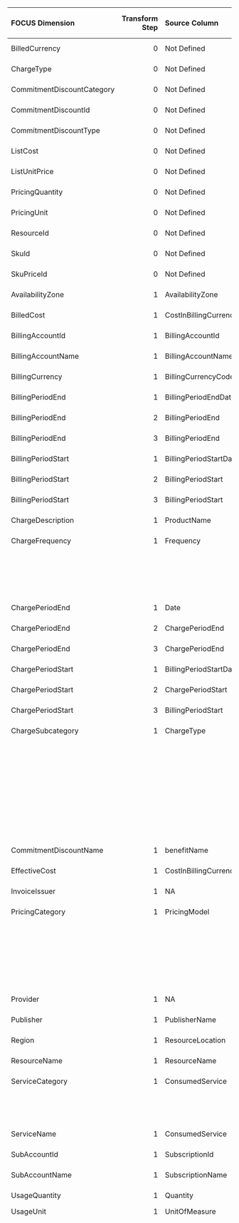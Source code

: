 | FOCUS Dimension            |   Transform Step | Source Column          | Source Column Type   | Transform Type      | Filters/Process/Etc.                                                                         |
|:---------------------------|-----------------:|:-----------------------|:---------------------|:--------------------|:---------------------------------------------------------------------------------------------|
| BilledCurrency             |                0 | Not Defined            | Not Defined          | Not Defined         | Not Defined                                                                                  |
| ChargeType                 |                0 | Not Defined            | Not Defined          | Not Defined         | Not Defined                                                                                  |
| CommitmentDiscountCategory |                0 | Not Defined            | Not Defined          | Not Defined         | Not Defined                                                                                  |
| CommitmentDiscountId       |                0 | Not Defined            | Not Defined          | Not Defined         | Not Defined                                                                                  |
| CommitmentDiscountType     |                0 | Not Defined            | Not Defined          | Not Defined         | Not Defined                                                                                  |
| ListCost                   |                0 | Not Defined            | Not Defined          | Not Defined         | Not Defined                                                                                  |
| ListUnitPrice              |                0 | Not Defined            | Not Defined          | Not Defined         | Not Defined                                                                                  |
| PricingQuantity            |                0 | Not Defined            | Not Defined          | Not Defined         | Not Defined                                                                                  |
| PricingUnit                |                0 | Not Defined            | Not Defined          | Not Defined         | Not Defined                                                                                  |
| ResourceId                 |                0 | Not Defined            | Not Defined          | Not Defined         | Not Defined                                                                                  |
| SkuId                      |                0 | Not Defined            | Not Defined          | Not Defined         | Not Defined                                                                                  |
| SkuPriceId                 |                0 | Not Defined            | Not Defined          | Not Defined         | Not Defined                                                                                  |
| AvailabilityZone           |                1 | AvailabilityZone       | Not Defined          | RENAME_COLUMN       |                                                                                              |
| BilledCost                 |                1 | CostInBillingCurrency  | Not Defined          | RENAME_COLUMN       |                                                                                              |
| BillingAccountId           |                1 | BillingAccountId       | Not Defined          | RENAME_COLUMN       |                                                                                              |
| BillingAccountName         |                1 | BillingAccountName     | Not Defined          | RENAME_COLUMN       |                                                                                              |
| BillingCurrency            |                1 | BillingCurrencyCode    | Not Defined          | RENAME_COLUMN       |                                                                                              |
| BillingPeriodEnd           |                1 | BillingPeriodEndDate   | Not Defined          | PARSE_DATETIME      | %m/%d/%Y                                                                                     |
| BillingPeriodEnd           |                2 | BillingPeriodEnd       | Not Defined          | ASSIGN_UTC_TIMEZONE |                                                                                              |
| BillingPeriodEnd           |                3 | BillingPeriodEnd       | Not Defined          | RENAME_COLUMN       |                                                                                              |
| BillingPeriodStart         |                1 | BillingPeriodStartDate | Not Defined          | PARSE_DATETIME      | %m/%d/%Y                                                                                     |
| BillingPeriodStart         |                2 | BillingPeriodStart     | Not Defined          | ASSIGN_UTC_TIMEZONE |                                                                                              |
| BillingPeriodStart         |                3 | BillingPeriodStart     | Not Defined          | RENAME_COLUMN       |                                                                                              |
| ChargeDescription          |                1 | ProductName            | Not Defined          | RENAME_COLUMN       |                                                                                              |
| ChargeFrequency            |                1 | Frequency              | Not Defined          | SQL_CONDITION       | conditions:                                                                                  |
|                            |                  |                        |                      |                     | - WHEN Frequency = 'OneTime' THEN 'One-Time'                                                 |
|                            |                  |                        |                      |                     | - WHEN Frequency = 'Recurring' THEN 'Recurring'                                              |
|                            |                  |                        |                      |                     | - WHEN Frequency = 'UsageBased' THEN 'Usage-Based'                                           |
|                            |                  |                        |                      |                     | default_value: '''Other'''                                                                   |
| ChargePeriodEnd            |                1 | Date                   | Not Defined          | PARSE_DATETIME      | %m/%d/%Y                                                                                     |
| ChargePeriodEnd            |                2 | ChargePeriodEnd        | Not Defined          | ASSIGN_UTC_TIMEZONE |                                                                                              |
| ChargePeriodEnd            |                3 | ChargePeriodEnd        | Not Defined          | RENAME_COLUMN       |                                                                                              |
| ChargePeriodStart          |                1 | BillingPeriodStartDate | Not Defined          | PARSE_DATETIME      | %m/%d/%Y                                                                                     |
| ChargePeriodStart          |                2 | ChargePeriodStart      | Not Defined          | ASSIGN_UTC_TIMEZONE |                                                                                              |
| ChargePeriodStart          |                3 | BillingPeriodStart     | Not Defined          | RENAME_COLUMN       |                                                                                              |
| ChargeSubcategory          |                1 | ChargeType             | Not Defined          | SQL_CONDITION       | conditions:                                                                                  |
|                            |                  |                        |                      |                     | - WHEN ChargeType = 'Usage' AND PricingModel = 'Reservation' OR PricingModel = 'SavingsPlan' |
|                            |                  |                        |                      |                     |   THEN 'Used Commitment'                                                                     |
|                            |                  |                        |                      |                     | - WHEN PricingModel = 'UnusedReservation' OR PricingModel = 'UnusedSavingsPlan' THEN         |
|                            |                  |                        |                      |                     |   'Unused Commitment'                                                                        |
|                            |                  |                        |                      |                     | - WHEN ChargeType = 'Refund' THEN 'Refund'                                                   |
|                            |                  |                        |                      |                     | - WHEN ChargeType = 'RoundingAdjustment' THEN 'Rounding Error'                               |
|                            |                  |                        |                      |                     | default_value: '''Other'''                                                                   |
| CommitmentDiscountName     |                1 | benefitName            | Not Defined          | RENAME_COLUMN       |                                                                                              |
| EffectiveCost              |                1 | CostInBillingCurrency  | Not Defined          | RENAME_COLUMN       |                                                                                              |
| InvoiceIssuer              |                1 | NA                     | Not Defined          | ASSIGN_STATIC_VALUE | static_value: Microsoft                                                                      |
| PricingCategory            |                1 | PricingModel           | Not Defined          | SQL_CONDITION       | conditions:                                                                                  |
|                            |                  |                        |                      |                     | - WHEN PricingModel = 'OnDemand' THEN 'On-Demand'                                            |
|                            |                  |                        |                      |                     | - WHEN PricingModel = 'Spot' THEN 'Dynamic'                                                  |
|                            |                  |                        |                      |                     | - WHEN PricingModel = 'Reservation' OR PricingModel = 'Savings Plans' THEN 'Commitment       |
|                            |                  |                        |                      |                     |   Discount'                                                                                  |
|                            |                  |                        |                      |                     | default_value: '''Other'''                                                                   |
| Provider                   |                1 | NA                     | Not Defined          | ASSIGN_STATIC_VALUE | static_value: Azure                                                                          |
| Publisher                  |                1 | PublisherName          | Not Defined          | RENAME_COLUMN       |                                                                                              |
| Region                     |                1 | ResourceLocation       | Not Defined          | RENAME_COLUMN       |                                                                                              |
| ResourceName               |                1 | ResourceName           | Not Defined          | RENAME_COLUMN       |                                                                                              |
| ServiceCategory            |                1 | ConsumedService        | Not Defined          | LOOKUP              | destination_value: ServiceCategory                                                           |
|                            |                  |                        |                      |                     | reference_dataset_path: conversion_configs/azure/mapping_files/azure_category_mapping.csv    |
|                            |                  |                        |                      |                     | source_value: ConsumedService                                                                |
| ServiceName                |                1 | ConsumedService        | Not Defined          | RENAME_COLUMN       |                                                                                              |
| SubAccountId               |                1 | SubscriptionId         | Not Defined          | RENAME_COLUMN       |                                                                                              |
| SubAccountName             |                1 | SubscriptionName       | Not Defined          | RENAME_COLUMN       |                                                                                              |
| UsageQuantity              |                1 | Quantity               | Not Defined          | RENAME_COLUMN       |                                                                                              |
| UsageUnit                  |                1 | UnitOfMeasure          | string               | MAP_VALUES          | default_value: Units                                                                         |
|                            |                  |                        |                      |                     | value_list:                                                                                  |
|                            |                  |                        |                      |                     | - key: 1                                                                                     |
|                            |                  |                        |                      |                     |   value: Units                                                                               |
|                            |                  |                        |                      |                     | - key: 1 /Day                                                                                |
|                            |                  |                        |                      |                     |   value: Units/Day                                                                           |
|                            |                  |                        |                      |                     | - key: 1 /Hour                                                                               |
|                            |                  |                        |                      |                     |   value: Units/Hour                                                                          |
|                            |                  |                        |                      |                     | - key: 1 /Month                                                                              |
|                            |                  |                        |                      |                     |   value: Units/Month                                                                         |
|                            |                  |                        |                      |                     | - key: 1 /Year                                                                               |
|                            |                  |                        |                      |                     |   value: Units/Year                                                                          |
|                            |                  |                        |                      |                     | - key: 1 1 Hour                                                                              |
|                            |                  |                        |                      |                     |   value: Hours                                                                               |
|                            |                  |                        |                      |                     | - key: 1 Agents                                                                              |
|                            |                  |                        |                      |                     |   value: Agents                                                                              |
|                            |                  |                        |                      |                     | - key: 1 Annual Domain                                                                       |
|                            |                  |                        |                      |                     |   value: Domains/Year                                                                        |
|                            |                  |                        |                      |                     | - key: 1 Annual Domains                                                                      |
|                            |                  |                        |                      |                     |   value: Domains/Year                                                                        |
|                            |                  |                        |                      |                     | - key: 1 Annual Subscriptions                                                                |
|                            |                  |                        |                      |                     |   value: Subscriptions/Year                                                                  |
|                            |                  |                        |                      |                     | - key: 1 Border Routers                                                                      |
|                            |                  |                        |                      |                     |   value: Routers                                                                             |
|                            |                  |                        |                      |                     | - key: 1 Certificate                                                                         |
|                            |                  |                        |                      |                     |   value: Certificates                                                                        |
|                            |                  |                        |                      |                     | - key: 1 Concurrent DVC                                                                      |
|                            |                  |                        |                      |                     |   value: Configurations                                                                      |
|                            |                  |                        |                      |                     | - key: 1 Connection                                                                          |
|                            |                  |                        |                      |                     |   value: Connections                                                                         |
|                            |                  |                        |                      |                     | - key: 1 Connections                                                                         |
|                            |                  |                        |                      |                     |   value: Connections                                                                         |
|                            |                  |                        |                      |                     | - key: 1 Content Hours                                                                       |
|                            |                  |                        |                      |                     |   value: Hours                                                                               |
|                            |                  |                        |                      |                     | - key: 1 Cubic Meter/Month                                                                   |
|                            |                  |                        |                      |                     |   value: Cubic Meters/Month                                                                  |
|                            |                  |                        |                      |                     | - key: 1 Daily App                                                                           |
|                            |                  |                        |                      |                     |   value: Apps/Day                                                                            |
|                            |                  |                        |                      |                     | - key: 1 Daily Connection                                                                    |
|                            |                  |                        |                      |                     |   value: Connections/Day                                                                     |
|                            |                  |                        |                      |                     | - key: 1 Daily Connections                                                                   |
|                            |                  |                        |                      |                     |   value: Connections/Day                                                                     |
|                            |                  |                        |                      |                     | - key: 1 Daily Pack                                                                          |
|                            |                  |                        |                      |                     |   value: Packs/Day                                                                           |
|                            |                  |                        |                      |                     | - key: 1 Daily Reserved Unit                                                                 |
|                            |                  |                        |                      |                     |   value: Units/Day                                                                           |
|                            |                  |                        |                      |                     | - key: 1 Daily Reserved Units                                                                |
|                            |                  |                        |                      |                     |   value: Units/Day                                                                           |
|                            |                  |                        |                      |                     | - key: 1 Daily Unit                                                                          |
|                            |                  |                        |                      |                     |   value: Units/Day                                                                           |
|                            |                  |                        |                      |                     | - key: 1 Daily Units                                                                         |
|                            |                  |                        |                      |                     |   value: Units/Day                                                                           |
|                            |                  |                        |                      |                     | - key: 1 Daily User                                                                          |
|                            |                  |                        |                      |                     |   value: Users/Day                                                                           |
|                            |                  |                        |                      |                     | - key: 1 Database Unit                                                                       |
|                            |                  |                        |                      |                     |   value: Units                                                                               |
|                            |                  |                        |                      |                     | - key: 1 Database Units (DU)                                                                 |
|                            |                  |                        |                      |                     |   value: Units                                                                               |
|                            |                  |                        |                      |                     | - key: 1 Day                                                                                 |
|                            |                  |                        |                      |                     |   value: Days                                                                                |
|                            |                  |                        |                      |                     | - key: 1 Days                                                                                |
|                            |                  |                        |                      |                     |   value: Days                                                                                |
|                            |                  |                        |                      |                     | - key: 1 Device                                                                              |
|                            |                  |                        |                      |                     |   value: Devices                                                                             |
|                            |                  |                        |                      |                     | - key: 1 Devices                                                                             |
|                            |                  |                        |                      |                     |   value: Devices                                                                             |
|                            |                  |                        |                      |                     | - key: 1 Executions                                                                          |
|                            |                  |                        |                      |                     |   value: Executions                                                                          |
|                            |                  |                        |                      |                     | - key: 1 GB                                                                                  |
|                            |                  |                        |                      |                     |   value: GB                                                                                  |
|                            |                  |                        |                      |                     | - key: 1 GB Hour                                                                             |
|                            |                  |                        |                      |                     |   value: GB Hours                                                                            |
|                            |                  |                        |                      |                     | - key: 1 GB Second                                                                           |
|                            |                  |                        |                      |                     |   value: GB Seconds                                                                          |
|                            |                  |                        |                      |                     | - key: 1 GB/Hour                                                                             |
|                            |                  |                        |                      |                     |   value: GB/Hour                                                                             |
|                            |                  |                        |                      |                     | - key: 1 GB/Month                                                                            |
|                            |                  |                        |                      |                     |   value: GB/Month                                                                            |
|                            |                  |                        |                      |                     | - key: 1 GiB Hour                                                                            |
|                            |                  |                        |                      |                     |   value: GiB Hours                                                                           |
|                            |                  |                        |                      |                     | - key: 1 GiB/Day                                                                             |
|                            |                  |                        |                      |                     |   value: GiB/Day                                                                             |
|                            |                  |                        |                      |                     | - key: 1 GiB/Hour                                                                            |
|                            |                  |                        |                      |                     |   value: GiB/Hour                                                                            |
|                            |                  |                        |                      |                     | - key: 1 GiB/Month                                                                           |
|                            |                  |                        |                      |                     |   value: GiB/Month                                                                           |
|                            |                  |                        |                      |                     | - key: 1 Hour                                                                                |
|                            |                  |                        |                      |                     |   value: Hours                                                                               |
|                            |                  |                        |                      |                     | - key: 1 Hourly Connection                                                                   |
|                            |                  |                        |                      |                     |   value: Connections/Hour                                                                    |
|                            |                  |                        |                      |                     | - key: 1 Hourly Unit                                                                         |
|                            |                  |                        |                      |                     |   value: Units/Hour                                                                          |
|                            |                  |                        |                      |                     | - key: 1 Hourly Units                                                                        |
|                            |                  |                        |                      |                     |   value: Units/Hour                                                                          |
|                            |                  |                        |                      |                     | - key: 1 Hours                                                                               |
|                            |                  |                        |                      |                     |   value: Hours                                                                               |
|                            |                  |                        |                      |                     | - key: 1 Key                                                                                 |
|                            |                  |                        |                      |                     |   value: Keys                                                                                |
|                            |                  |                        |                      |                     | - key: 1 Key Use                                                                             |
|                            |                  |                        |                      |                     |   value: Keys                                                                                |
|                            |                  |                        |                      |                     | - key: 1 MB                                                                                  |
|                            |                  |                        |                      |                     |   value: MB                                                                                  |
|                            |                  |                        |                      |                     | - key: 1 Maps                                                                                |
|                            |                  |                        |                      |                     |   value: Maps                                                                                |
|                            |                  |                        |                      |                     | - key: 1 Messaging Unit                                                                      |
|                            |                  |                        |                      |                     |   value: Units                                                                               |
|                            |                  |                        |                      |                     | - key: 1 Minute                                                                              |
|                            |                  |                        |                      |                     |   value: Minutes                                                                             |
|                            |                  |                        |                      |                     | - key: 1 Month                                                                               |
|                            |                  |                        |                      |                     |   value: Months                                                                              |
|                            |                  |                        |                      |                     | - key: 1 Named Users                                                                         |
|                            |                  |                        |                      |                     |   value: Users                                                                               |
|                            |                  |                        |                      |                     | - key: 1 Node                                                                                |
|                            |                  |                        |                      |                     |   value: Nodes                                                                               |
|                            |                  |                        |                      |                     | - key: 1 Nodes                                                                               |
|                            |                  |                        |                      |                     |   value: Nodes                                                                               |
|                            |                  |                        |                      |                     | - key: 1 PB/Hour                                                                             |
|                            |                  |                        |                      |                     |   value: PB/Hour                                                                             |
|                            |                  |                        |                      |                     | - key: 1 PiB/Hour                                                                            |
|                            |                  |                        |                      |                     |   value: PiB/Hour                                                                            |
|                            |                  |                        |                      |                     | - key: 1 Pipeline                                                                            |
|                            |                  |                        |                      |                     |   value: Pipelines                                                                           |
|                            |                  |                        |                      |                     | - key: 1 Plan                                                                                |
|                            |                  |                        |                      |                     |   value: Plans                                                                               |
|                            |                  |                        |                      |                     | - key: 1 Plans                                                                               |
|                            |                  |                        |                      |                     |   value: Plans                                                                               |
|                            |                  |                        |                      |                     | - key: 1 Policies                                                                            |
|                            |                  |                        |                      |                     |   value: Policies                                                                            |
|                            |                  |                        |                      |                     | - key: 1 Resource                                                                            |
|                            |                  |                        |                      |                     |   value: Resources                                                                           |
|                            |                  |                        |                      |                     | - key: 1 Sites                                                                               |
|                            |                  |                        |                      |                     |   value: Sites                                                                               |
|                            |                  |                        |                      |                     | - key: 1 Subscription                                                                        |
|                            |                  |                        |                      |                     |   value: Subscriptions                                                                       |
|                            |                  |                        |                      |                     | - key: 1 Subscriptions                                                                       |
|                            |                  |                        |                      |                     |   value: Subscriptions                                                                       |
|                            |                  |                        |                      |                     | - key: 1 TB                                                                                  |
|                            |                  |                        |                      |                     |   value: TB                                                                                  |
|                            |                  |                        |                      |                     | - key: 1 TB Hour                                                                             |
|                            |                  |                        |                      |                     |   value: TB Hours                                                                            |
|                            |                  |                        |                      |                     | - key: 1 TB Second                                                                           |
|                            |                  |                        |                      |                     |   value: TB Seconds                                                                          |
|                            |                  |                        |                      |                     | - key: 1 TB/Hour                                                                             |
|                            |                  |                        |                      |                     |   value: TB/Hour                                                                             |
|                            |                  |                        |                      |                     | - key: 1 TB/Month                                                                            |
|                            |                  |                        |                      |                     |   value: TB/Month                                                                            |
|                            |                  |                        |                      |                     | - key: 1 TiB                                                                                 |
|                            |                  |                        |                      |                     |   value: TiB                                                                                 |
|                            |                  |                        |                      |                     | - key: 1 TiB Hour                                                                            |
|                            |                  |                        |                      |                     |   value: TiB Hours                                                                           |
|                            |                  |                        |                      |                     | - key: 1 TiB/Hour                                                                            |
|                            |                  |                        |                      |                     |   value: TiB/Hour                                                                            |
|                            |                  |                        |                      |                     | - key: 1 TiB/Month                                                                           |
|                            |                  |                        |                      |                     |   value: TiB/Month                                                                           |
|                            |                  |                        |                      |                     | - key: 1 Unit                                                                                |
|                            |                  |                        |                      |                     |   value: Units                                                                               |
|                            |                  |                        |                      |                     | - key: 1 Units                                                                               |
|                            |                  |                        |                      |                     |   value: Units                                                                               |
|                            |                  |                        |                      |                     | - key: 1 User                                                                                |
|                            |                  |                        |                      |                     |   value: Users                                                                               |
|                            |                  |                        |                      |                     | - key: 1 Users                                                                               |
|                            |                  |                        |                      |                     |   value: Users                                                                               |
|                            |                  |                        |                      |                     | - key: 1 VM                                                                                  |
|                            |                  |                        |                      |                     |   value: Virtual Machines                                                                    |
|                            |                  |                        |                      |                     | - key: 1 Virtual Machine                                                                     |
|                            |                  |                        |                      |                     |   value: Virtual Machines                                                                    |
|                            |                  |                        |                      |                     | - key: 1 Website                                                                             |
|                            |                  |                        |                      |                     |   value: Websites                                                                            |
|                            |                  |                        |                      |                     | - key: 1 Zones                                                                               |
|                            |                  |                        |                      |                     |   value: Zones                                                                               |
|                            |                  |                        |                      |                     | - key: 1 day                                                                                 |
|                            |                  |                        |                      |                     |   value: Day                                                                                 |
|                            |                  |                        |                      |                     | - key: 1 hour                                                                                |
|                            |                  |                        |                      |                     |   value: Hour                                                                                |
|                            |                  |                        |                      |                     | - key: 1 user                                                                                |
|                            |                  |                        |                      |                     |   value: User                                                                                |
|                            |                  |                        |                      |                     | - key: 1/Day                                                                                 |
|                            |                  |                        |                      |                     |   value: Units/Day                                                                           |
|                            |                  |                        |                      |                     | - key: 1/Hour                                                                                |
|                            |                  |                        |                      |                     |   value: Units/Hour                                                                          |
|                            |                  |                        |                      |                     | - key: 1/Month                                                                               |
|                            |                  |                        |                      |                     |   value: Units/Month                                                                         |
|                            |                  |                        |                      |                     | - key: 10                                                                                    |
|                            |                  |                        |                      |                     |   value: Units                                                                               |
|                            |                  |                        |                      |                     | - key: 10                                                                                    |
|                            |                  |                        |                      |                     |   value: Units                                                                               |
|                            |                  |                        |                      |                     | - key: 10 /Day                                                                               |
|                            |                  |                        |                      |                     |   value: Units/Day                                                                           |
|                            |                  |                        |                      |                     | - key: 10 /Hour                                                                              |
|                            |                  |                        |                      |                     |   value: Units/Hour                                                                          |
|                            |                  |                        |                      |                     | - key: 10 /Month                                                                             |
|                            |                  |                        |                      |                     |   value: Units/Month                                                                         |
|                            |                  |                        |                      |                     | - key: 10 Activities                                                                         |
|                            |                  |                        |                      |                     |   value: Activities                                                                          |
|                            |                  |                        |                      |                     | - key: 10 DB Hours                                                                           |
|                            |                  |                        |                      |                     |   value: DB Hours                                                                            |
|                            |                  |                        |                      |                     | - key: 10 DBU Hours                                                                          |
|                            |                  |                        |                      |                     |   value: DBU Hours                                                                           |
|                            |                  |                        |                      |                     | - key: 10 Database Unit                                                                      |
|                            |                  |                        |                      |                     |   value: Units                                                                               |
|                            |                  |                        |                      |                     | - key: 10 Database Units (DU)                                                                |
|                            |                  |                        |                      |                     |   value: Units                                                                               |
|                            |                  |                        |                      |                     | - key: 10 Days                                                                               |
|                            |                  |                        |                      |                     |   value: Days                                                                                |
|                            |                  |                        |                      |                     | - key: 10 Devices                                                                            |
|                            |                  |                        |                      |                     |   value: Devices                                                                             |
|                            |                  |                        |                      |                     | - key: 10 GB                                                                                 |
|                            |                  |                        |                      |                     |   value: GB                                                                                  |
|                            |                  |                        |                      |                     | - key: 10 GB/Day                                                                             |
|                            |                  |                        |                      |                     |   value: GB/Day                                                                              |
|                            |                  |                        |                      |                     | - key: 10 GB/Month                                                                           |
|                            |                  |                        |                      |                     |   value: GB/Month                                                                            |
|                            |                  |                        |                      |                     | - key: 10 GiB                                                                                |
|                            |                  |                        |                      |                     |   value: GiB                                                                                 |
|                            |                  |                        |                      |                     | - key: 10 GiB/Month                                                                          |
|                            |                  |                        |                      |                     |   value: GiB/Month                                                                           |
|                            |                  |                        |                      |                     | - key: 10 Hour                                                                               |
|                            |                  |                        |                      |                     |   value: Hours                                                                               |
|                            |                  |                        |                      |                     | - key: 10 Hourly Units                                                                       |
|                            |                  |                        |                      |                     |   value: Units/Hour                                                                          |
|                            |                  |                        |                      |                     | - key: 10 Hours                                                                              |
|                            |                  |                        |                      |                     |   value: Hours                                                                               |
|                            |                  |                        |                      |                     | - key: 10 Instance Hours                                                                     |
|                            |                  |                        |                      |                     |   value: Hours                                                                               |
|                            |                  |                        |                      |                     | - key: 10 Minutes                                                                            |
|                            |                  |                        |                      |                     |   value: Minutes                                                                             |
|                            |                  |                        |                      |                     | - key: 10 Month                                                                              |
|                            |                  |                        |                      |                     |   value: Months                                                                              |
|                            |                  |                        |                      |                     | - key: 10 Months                                                                             |
|                            |                  |                        |                      |                     |   value: Months                                                                              |
|                            |                  |                        |                      |                     | - key: 10 PB Seconds                                                                         |
|                            |                  |                        |                      |                     |   value: PB Seconds                                                                          |
|                            |                  |                        |                      |                     | - key: 10 PB/Hour                                                                            |
|                            |                  |                        |                      |                     |   value: PB/Hour                                                                             |
|                            |                  |                        |                      |                     | - key: 10 PiB Seconds                                                                        |
|                            |                  |                        |                      |                     |   value: PiB Seconds                                                                         |
|                            |                  |                        |                      |                     | - key: 10 Pipelines                                                                          |
|                            |                  |                        |                      |                     |   value: Pipelines                                                                           |
|                            |                  |                        |                      |                     | - key: 10 Rotations                                                                          |
|                            |                  |                        |                      |                     |   value: Rotations                                                                           |
|                            |                  |                        |                      |                     | - key: 10 Service Endpoints                                                                  |
|                            |                  |                        |                      |                     |   value: Endpoints                                                                           |
|                            |                  |                        |                      |                     | - key: 10 TB                                                                                 |
|                            |                  |                        |                      |                     |   value: TB                                                                                  |
|                            |                  |                        |                      |                     | - key: 10 TB Hours                                                                           |
|                            |                  |                        |                      |                     |   value: TB Hours                                                                            |
|                            |                  |                        |                      |                     | - key: 10 TB/Day                                                                             |
|                            |                  |                        |                      |                     |   value: TB/Day                                                                              |
|                            |                  |                        |                      |                     | - key: 10 TB/Hour                                                                            |
|                            |                  |                        |                      |                     |   value: TB/Hour                                                                             |
|                            |                  |                        |                      |                     | - key: 10 TB/Month                                                                           |
|                            |                  |                        |                      |                     |   value: TB/Month                                                                            |
|                            |                  |                        |                      |                     | - key: 10 TiB                                                                                |
|                            |                  |                        |                      |                     |   value: TiB                                                                                 |
|                            |                  |                        |                      |                     | - key: 10 TiB Hours                                                                          |
|                            |                  |                        |                      |                     |   value: TiB Hours                                                                           |
|                            |                  |                        |                      |                     | - key: 10 TiB/Hour                                                                           |
|                            |                  |                        |                      |                     |   value: TiB/Hour                                                                            |
|                            |                  |                        |                      |                     | - key: 10 TiB/Month                                                                          |
|                            |                  |                        |                      |                     |   value: TiB/Month                                                                           |
|                            |                  |                        |                      |                     | - key: 10 Unit                                                                               |
|                            |                  |                        |                      |                     |   value: Units                                                                               |
|                            |                  |                        |                      |                     | - key: 10 Unit Hours                                                                         |
|                            |                  |                        |                      |                     |   value: Unit Hours                                                                          |
|                            |                  |                        |                      |                     | - key: 10 Units                                                                              |
|                            |                  |                        |                      |                     |   value: Units                                                                               |
|                            |                  |                        |                      |                     | - key: 10 day                                                                                |
|                            |                  |                        |                      |                     |   value: Day                                                                                 |
|                            |                  |                        |                      |                     | - key: 100                                                                                   |
|                            |                  |                        |                      |                     |   value: Units                                                                               |
|                            |                  |                        |                      |                     | - key: 100                                                                                   |
|                            |                  |                        |                      |                     |   value: Units                                                                               |
|                            |                  |                        |                      |                     | - key: 100 /Day                                                                              |
|                            |                  |                        |                      |                     |   value: Units/Day                                                                           |
|                            |                  |                        |                      |                     | - key: 100 /Hour                                                                             |
|                            |                  |                        |                      |                     |   value: Units/Hour                                                                          |
|                            |                  |                        |                      |                     | - key: 100 /Month                                                                            |
|                            |                  |                        |                      |                     |   value: Units/Month                                                                         |
|                            |                  |                        |                      |                     | - key: 100 API Calls                                                                         |
|                            |                  |                        |                      |                     |   value: Requests                                                                            |
|                            |                  |                        |                      |                     | - key: 100 Authentications                                                                   |
|                            |                  |                        |                      |                     |   value: Authentications                                                                     |
|                            |                  |                        |                      |                     | - key: 100 Connections                                                                       |
|                            |                  |                        |                      |                     |   value: Connections                                                                         |
|                            |                  |                        |                      |                     | - key: 100 Core Hours                                                                        |
|                            |                  |                        |                      |                     |   value: Hours                                                                               |
|                            |                  |                        |                      |                     | - key: 100 Core Hrs                                                                          |
|                            |                  |                        |                      |                     |   value: Hours                                                                               |
|                            |                  |                        |                      |                     | - key: 100 Days                                                                              |
|                            |                  |                        |                      |                     |   value: Days                                                                                |
|                            |                  |                        |                      |                     | - key: 100 GB                                                                                |
|                            |                  |                        |                      |                     |   value: GB                                                                                  |
|                            |                  |                        |                      |                     | - key: 100 GB/Day                                                                            |
|                            |                  |                        |                      |                     |   value: GB/Day                                                                              |
|                            |                  |                        |                      |                     | - key: 100 GB/Month                                                                          |
|                            |                  |                        |                      |                     |   value: GB/Month                                                                            |
|                            |                  |                        |                      |                     | - key: 100 GiB                                                                               |
|                            |                  |                        |                      |                     |   value: GiB                                                                                 |
|                            |                  |                        |                      |                     | - key: 100 GiB/Hour                                                                          |
|                            |                  |                        |                      |                     |   value: GiB/Hour                                                                            |
|                            |                  |                        |                      |                     | - key: 100 GiB/Month                                                                         |
|                            |                  |                        |                      |                     |   value: GiB/Month                                                                           |
|                            |                  |                        |                      |                     | - key: 100 Hour                                                                              |
|                            |                  |                        |                      |                     |   value: Hours                                                                               |
|                            |                  |                        |                      |                     | - key: 100 Hourly Units                                                                      |
|                            |                  |                        |                      |                     |   value: Units/Hour                                                                          |
|                            |                  |                        |                      |                     | - key: 100 Hours                                                                             |
|                            |                  |                        |                      |                     |   value: Hours                                                                               |
|                            |                  |                        |                      |                     | - key: 100 IOPS/Month                                                                        |
|                            |                  |                        |                      |                     |   value: IOPS/Month                                                                          |
|                            |                  |                        |                      |                     | - key: 100 MB                                                                                |
|                            |                  |                        |                      |                     |   value: MB                                                                                  |
|                            |                  |                        |                      |                     | - key: 100 MB/Month                                                                          |
|                            |                  |                        |                      |                     |   value: MB/Month                                                                            |
|                            |                  |                        |                      |                     | - key: 100 Mbps                                                                              |
|                            |                  |                        |                      |                     |   value: Mbps                                                                                |
|                            |                  |                        |                      |                     | - key: 100 Minutes                                                                           |
|                            |                  |                        |                      |                     |   value: Minutes                                                                             |
|                            |                  |                        |                      |                     | - key: 100 Months                                                                            |
|                            |                  |                        |                      |                     |   value: Months                                                                              |
|                            |                  |                        |                      |                     | - key: 100 TB                                                                                |
|                            |                  |                        |                      |                     |   value: TB                                                                                  |
|                            |                  |                        |                      |                     | - key: 100 TB/Hour                                                                           |
|                            |                  |                        |                      |                     |   value: TB/Hour                                                                             |
|                            |                  |                        |                      |                     | - key: 100 TB/Month                                                                          |
|                            |                  |                        |                      |                     |   value: TB/Month                                                                            |
|                            |                  |                        |                      |                     | - key: 100 TiB/Hour                                                                          |
|                            |                  |                        |                      |                     |   value: TiB/Hour                                                                            |
|                            |                  |                        |                      |                     | - key: 100 Unit                                                                              |
|                            |                  |                        |                      |                     |   value: Units                                                                               |
|                            |                  |                        |                      |                     | - key: 100 Units                                                                             |
|                            |                  |                        |                      |                     |   value: Units                                                                               |
|                            |                  |                        |                      |                     | - key: 100 Users                                                                             |
|                            |                  |                        |                      |                     |   value: Users                                                                               |
|                            |                  |                        |                      |                     | - key: 1000                                                                                  |
|                            |                  |                        |                      |                     |   value: Units                                                                               |
|                            |                  |                        |                      |                     | - key: 1000                                                                                  |
|                            |                  |                        |                      |                     |   value: Units                                                                               |
|                            |                  |                        |                      |                     | - key: 1000 /Day                                                                             |
|                            |                  |                        |                      |                     |   value: Units/Day                                                                           |
|                            |                  |                        |                      |                     | - key: 1000 /Hour                                                                            |
|                            |                  |                        |                      |                     |   value: Units/Hour                                                                          |
|                            |                  |                        |                      |                     | - key: 1000 /Month                                                                           |
|                            |                  |                        |                      |                     |   value: Units/Month                                                                         |
|                            |                  |                        |                      |                     | - key: 1000 APIs                                                                             |
|                            |                  |                        |                      |                     |   value: APIs                                                                                |
|                            |                  |                        |                      |                     | - key: 1000 Activity Runs                                                                    |
|                            |                  |                        |                      |                     |   value: Runs                                                                                |
|                            |                  |                        |                      |                     | - key: 1000 Checks                                                                           |
|                            |                  |                        |                      |                     |   value: Checks                                                                              |
|                            |                  |                        |                      |                     | - key: 1000 Executions                                                                       |
|                            |                  |                        |                      |                     |   value: Executions                                                                          |
|                            |                  |                        |                      |                     | - key: 1000 GB                                                                               |
|                            |                  |                        |                      |                     |   value: GB                                                                                  |
|                            |                  |                        |                      |                     | - key: 1000 GB Hours                                                                         |
|                            |                  |                        |                      |                     |   value: GB Hours                                                                            |
|                            |                  |                        |                      |                     | - key: 1000 GB/Month                                                                         |
|                            |                  |                        |                      |                     |   value: GB/Month                                                                            |
|                            |                  |                        |                      |                     | - key: 1000 Hours                                                                            |
|                            |                  |                        |                      |                     |   value: Hours                                                                               |
|                            |                  |                        |                      |                     | - key: 1000 IOPS/Month                                                                       |
|                            |                  |                        |                      |                     |   value: IOPS/Month                                                                          |
|                            |                  |                        |                      |                     | - key: 1000 Keys                                                                             |
|                            |                  |                        |                      |                     |   value: Keys                                                                                |
|                            |                  |                        |                      |                     | - key: 1000 Licenses                                                                         |
|                            |                  |                        |                      |                     |   value: Licenses                                                                            |
|                            |                  |                        |                      |                     | - key: 1000 MAUS                                                                             |
|                            |                  |                        |                      |                     |   value: Users/Month                                                                         |
|                            |                  |                        |                      |                     | - key: 1000 MAUs                                                                             |
|                            |                  |                        |                      |                     |   value: Users/Month                                                                         |
|                            |                  |                        |                      |                     | - key: 1000 MB/Month                                                                         |
|                            |                  |                        |                      |                     |   value: MB/Month                                                                            |
|                            |                  |                        |                      |                     | - key: 1000 Minutes                                                                          |
|                            |                  |                        |                      |                     |   value: Minutes                                                                             |
|                            |                  |                        |                      |                     | - key: 1000 Months                                                                           |
|                            |                  |                        |                      |                     |   value: Months                                                                              |
|                            |                  |                        |                      |                     | - key: 1000 Relay Hours                                                                      |
|                            |                  |                        |                      |                     |   value: Hours                                                                               |
|                            |                  |                        |                      |                     | - key: 1000 Relay Hrs                                                                        |
|                            |                  |                        |                      |                     |   value: Hours                                                                               |
|                            |                  |                        |                      |                     | - key: 1000 Renders                                                                          |
|                            |                  |                        |                      |                     |   value: Renders                                                                             |
|                            |                  |                        |                      |                     | - key: 1000 Transactions                                                                     |
|                            |                  |                        |                      |                     |   value: Transactions                                                                        |
|                            |                  |                        |                      |                     | - key: 10000                                                                                 |
|                            |                  |                        |                      |                     |   value: Units                                                                               |
|                            |                  |                        |                      |                     | - key: 10000                                                                                 |
|                            |                  |                        |                      |                     |   value: Units                                                                               |
|                            |                  |                        |                      |                     | - key: 10000 /Day                                                                            |
|                            |                  |                        |                      |                     |   value: Units/Day                                                                           |
|                            |                  |                        |                      |                     | - key: 10000 /Hour                                                                           |
|                            |                  |                        |                      |                     |   value: Units/Hour                                                                          |
|                            |                  |                        |                      |                     | - key: 10000 /Month                                                                          |
|                            |                  |                        |                      |                     |   value: Units/Month                                                                         |
|                            |                  |                        |                      |                     | - key: 10000 1,000s                                                                          |
|                            |                  |                        |                      |                     |   value: Transactions in Thousands                                                           |
|                            |                  |                        |                      |                     | - key: 10000 Actions                                                                         |
|                            |                  |                        |                      |                     |   value: Actions                                                                             |
|                            |                  |                        |                      |                     | - key: 10000 Authentications                                                                 |
|                            |                  |                        |                      |                     |   value: Authentications                                                                     |
|                            |                  |                        |                      |                     | - key: 10000 Executions                                                                      |
|                            |                  |                        |                      |                     |   value: Executions                                                                          |
|                            |                  |                        |                      |                     | - key: 10000 Faces                                                                           |
|                            |                  |                        |                      |                     |   value: Faces                                                                               |
|                            |                  |                        |                      |                     | - key: 10000 GB                                                                              |
|                            |                  |                        |                      |                     |   value: GB                                                                                  |
|                            |                  |                        |                      |                     | - key: 10000 GB Hours                                                                        |
|                            |                  |                        |                      |                     |   value: GB Hours                                                                            |
|                            |                  |                        |                      |                     | - key: 10000 GB/Hour                                                                         |
|                            |                  |                        |                      |                     |   value: GB/Hour                                                                             |
|                            |                  |                        |                      |                     | - key: 10000 GB/Month                                                                        |
|                            |                  |                        |                      |                     |   value: GB/Month                                                                            |
|                            |                  |                        |                      |                     | - key: 10000 GiB/Hour                                                                        |
|                            |                  |                        |                      |                     |   value: GiB/Hour                                                                            |
|                            |                  |                        |                      |                     | - key: 10000 Hours                                                                           |
|                            |                  |                        |                      |                     |   value: Hours                                                                               |
|                            |                  |                        |                      |                     | - key: 10000 Minutes                                                                         |
|                            |                  |                        |                      |                     |   value: Minutes                                                                             |
|                            |                  |                        |                      |                     | - key: 10000 Operations                                                                      |
|                            |                  |                        |                      |                     |   value: Operations                                                                          |
|                            |                  |                        |                      |                     | - key: 10000 Predictions                                                                     |
|                            |                  |                        |                      |                     |   value: Predictions                                                                         |
|                            |                  |                        |                      |                     | - key: 10000 Seconds                                                                         |
|                            |                  |                        |                      |                     |   value: Seconds                                                                             |
|                            |                  |                        |                      |                     | - key: 10000 Transactions                                                                    |
|                            |                  |                        |                      |                     |   value: Transactions                                                                        |
|                            |                  |                        |                      |                     | - key: 10000 Users                                                                           |
|                            |                  |                        |                      |                     |   value: Users                                                                               |
|                            |                  |                        |                      |                     | - key: 10000 Virtual User Minutes                                                            |
|                            |                  |                        |                      |                     |   value: Minutes                                                                             |
|                            |                  |                        |                      |                     | - key: 100000                                                                                |
|                            |                  |                        |                      |                     |   value: Units                                                                               |
|                            |                  |                        |                      |                     | - key: 100000                                                                                |
|                            |                  |                        |                      |                     |   value: Units                                                                               |
|                            |                  |                        |                      |                     | - key: 100000 /Day                                                                           |
|                            |                  |                        |                      |                     |   value: Units/Day                                                                           |
|                            |                  |                        |                      |                     | - key: 100000 /Hour                                                                          |
|                            |                  |                        |                      |                     |   value: Units/Hour                                                                          |
|                            |                  |                        |                      |                     | - key: 100000 Executions                                                                     |
|                            |                  |                        |                      |                     |   value: Executions                                                                          |
|                            |                  |                        |                      |                     | - key: 100000 GB                                                                             |
|                            |                  |                        |                      |                     |   value: GB                                                                                  |
|                            |                  |                        |                      |                     | - key: 100000 GB Seconds                                                                     |
|                            |                  |                        |                      |                     |   value: GB Seconds                                                                          |
|                            |                  |                        |                      |                     | - key: 100000 GB/Hour                                                                        |
|                            |                  |                        |                      |                     |   value: GB/Hour                                                                             |
|                            |                  |                        |                      |                     | - key: 100000 GiB/Hour                                                                       |
|                            |                  |                        |                      |                     |   value: GiB/Hour                                                                            |
|                            |                  |                        |                      |                     | - key: 100000 Hours                                                                          |
|                            |                  |                        |                      |                     |   value: Hours                                                                               |
|                            |                  |                        |                      |                     | - key: 100000 Seconds                                                                        |
|                            |                  |                        |                      |                     |   value: Seconds                                                                             |
|                            |                  |                        |                      |                     | - key: 100000 Transactions                                                                   |
|                            |                  |                        |                      |                     |   value: Transactions                                                                        |
|                            |                  |                        |                      |                     | - key: 1000000                                                                               |
|                            |                  |                        |                      |                     |   value: Units                                                                               |
|                            |                  |                        |                      |                     | - key: 1000000                                                                               |
|                            |                  |                        |                      |                     |   value: Units                                                                               |
|                            |                  |                        |                      |                     | - key: 1000000 /Hour                                                                         |
|                            |                  |                        |                      |                     |   value: Units/Hour                                                                          |
|                            |                  |                        |                      |                     | - key: 1000000 /Month                                                                        |
|                            |                  |                        |                      |                     |   value: Units/Month                                                                         |
|                            |                  |                        |                      |                     | - key: 1000000 Data Points                                                                   |
|                            |                  |                        |                      |                     |   value: Data Points                                                                         |
|                            |                  |                        |                      |                     | - key: 1000000 GB Seconds                                                                    |
|                            |                  |                        |                      |                     |   value: GB Seconds                                                                          |
|                            |                  |                        |                      |                     | - key: 1000000 Messages                                                                      |
|                            |                  |                        |                      |                     |   value: Messages                                                                            |
|                            |                  |                        |                      |                     | - key: 1000000 Operations                                                                    |
|                            |                  |                        |                      |                     |   value: Operations                                                                          |
|                            |                  |                        |                      |                     | - key: 1000000 Pushes                                                                        |
|                            |                  |                        |                      |                     |   value: Pushes                                                                              |
|                            |                  |                        |                      |                     | - key: 1000000 Requests                                                                      |
|                            |                  |                        |                      |                     |   value: Requests                                                                            |
|                            |                  |                        |                      |                     | - key: 1000000 Seconds                                                                       |
|                            |                  |                        |                      |                     |   value: Seconds                                                                             |
|                            |                  |                        |                      |                     | - key: 1000000 Transactions                                                                  |
|                            |                  |                        |                      |                     |   value: Transactions                                                                        |
|                            |                  |                        |                      |                     | - key: 10000000                                                                              |
|                            |                  |                        |                      |                     |   value: Units                                                                               |
|                            |                  |                        |                      |                     | - key: 10000000                                                                              |
|                            |                  |                        |                      |                     |   value: Units                                                                               |
|                            |                  |                        |                      |                     | - key: 10000000 /Hour                                                                        |
|                            |                  |                        |                      |                     |   value: Units/Hour                                                                          |
|                            |                  |                        |                      |                     | - key: 10000000 /Month                                                                       |
|                            |                  |                        |                      |                     |   value: Units/Month                                                                         |
|                            |                  |                        |                      |                     | - key: 10000000 GB Seconds                                                                   |
|                            |                  |                        |                      |                     |   value: GB Seconds                                                                          |
|                            |                  |                        |                      |                     | - key: 10000000 Operations                                                                   |
|                            |                  |                        |                      |                     |   value: Operations                                                                          |
|                            |                  |                        |                      |                     | - key: 10000000 Pushes                                                                       |
|                            |                  |                        |                      |                     |   value: Pushes                                                                              |
|                            |                  |                        |                      |                     | - key: 10000000 Queries                                                                      |
|                            |                  |                        |                      |                     |   value: Queries                                                                             |
|                            |                  |                        |                      |                     | - key: 10000000 Seconds                                                                      |
|                            |                  |                        |                      |                     |   value: Seconds                                                                             |
|                            |                  |                        |                      |                     | - key: 10000000 Transactions                                                                 |
|                            |                  |                        |                      |                     |   value: Transactions                                                                        |
|                            |                  |                        |                      |                     | - key: 100000000                                                                             |
|                            |                  |                        |                      |                     |   value: Units                                                                               |
|                            |                  |                        |                      |                     | - key: 100000000                                                                             |
|                            |                  |                        |                      |                     |   value: Units                                                                               |
|                            |                  |                        |                      |                     | - key: 100000000 /Month                                                                      |
|                            |                  |                        |                      |                     |   value: Units/Month                                                                         |
|                            |                  |                        |                      |                     | - key: 100000000 Events                                                                      |
|                            |                  |                        |                      |                     |   value: Events                                                                              |
|                            |                  |                        |                      |                     | - key: 100000000 Operation Units                                                             |
|                            |                  |                        |                      |                     |   value: Units                                                                               |
|                            |                  |                        |                      |                     | - key: 100000000 Operations                                                                  |
|                            |                  |                        |                      |                     |   value: Operations                                                                          |
|                            |                  |                        |                      |                     | - key: 100000000 Pushes                                                                      |
|                            |                  |                        |                      |                     |   value: Pushes                                                                              |
|                            |                  |                        |                      |                     | - key: 100000000 Transactions                                                                |
|                            |                  |                        |                      |                     |   value: Transactions                                                                        |
|                            |                  |                        |                      |                     | - key: 1000000000                                                                            |
|                            |                  |                        |                      |                     |   value: Units                                                                               |
|                            |                  |                        |                      |                     | - key: 10000000000                                                                           |
|                            |                  |                        |                      |                     |   value: Units                                                                               |
|                            |                  |                        |                      |                     | - key: 100000000000                                                                          |
|                            |                  |                        |                      |                     |   value: Units                                                                               |
|                            |                  |                        |                      |                     | - key: 1024 GB                                                                               |
|                            |                  |                        |                      |                     |   value: GB                                                                                  |
|                            |                  |                        |                      |                     | - key: 102400 TiB/Hour                                                                       |
|                            |                  |                        |                      |                     |   value: TiB/Hour                                                                            |
|                            |                  |                        |                      |                     | - key: 10K                                                                                   |
|                            |                  |                        |                      |                     |   value: Units                                                                               |
|                            |                  |                        |                      |                     | - key: 10K/Month                                                                             |
|                            |                  |                        |                      |                     |   value: Units/Month                                                                         |
|                            |                  |                        |                      |                     | - key: 128 MB                                                                                |
|                            |                  |                        |                      |                     |   value: MB                                                                                  |
|                            |                  |                        |                      |                     | - key: 150 Hours                                                                             |
|                            |                  |                        |                      |                     |   value: Hours                                                                               |
|                            |                  |                        |                      |                     | - key: 1M                                                                                    |
|                            |                  |                        |                      |                     |   value: Units                                                                               |
|                            |                  |                        |                      |                     | - key: 2                                                                                     |
|                            |                  |                        |                      |                     |   value: Units                                                                               |
|                            |                  |                        |                      |                     | - key: 2                                                                                     |
|                            |                  |                        |                      |                     |   value: Units                                                                               |
|                            |                  |                        |                      |                     | - key: 2 Hosted Zones                                                                        |
|                            |                  |                        |                      |                     |   value: Zones                                                                               |
|                            |                  |                        |                      |                     | - key: 20 GB/Month                                                                           |
|                            |                  |                        |                      |                     |   value: GB/Month                                                                            |
|                            |                  |                        |                      |                     | - key: 200                                                                                   |
|                            |                  |                        |                      |                     |   value: Units                                                                               |
|                            |                  |                        |                      |                     | - key: 200                                                                                   |
|                            |                  |                        |                      |                     |   value: Units                                                                               |
|                            |                  |                        |                      |                     | - key: 200 /Hour                                                                             |
|                            |                  |                        |                      |                     |   value: Units/Hour                                                                          |
|                            |                  |                        |                      |                     | - key: 200 GB                                                                                |
|                            |                  |                        |                      |                     |   value: GB                                                                                  |
|                            |                  |                        |                      |                     | - key: 200 Hours                                                                             |
|                            |                  |                        |                      |                     |   value: Hours                                                                               |
|                            |                  |                        |                      |                     | - key: 200 minutes                                                                           |
|                            |                  |                        |                      |                     |   value: Minutes                                                                             |
|                            |                  |                        |                      |                     | - key: 2000 Hours                                                                            |
|                            |                  |                        |                      |                     |   value: Hours                                                                               |
|                            |                  |                        |                      |                     | - key: 200000                                                                                |
|                            |                  |                        |                      |                     |   value: Units                                                                               |
|                            |                  |                        |                      |                     | - key: 200000                                                                                |
|                            |                  |                        |                      |                     |   value: Units                                                                               |
|                            |                  |                        |                      |                     | - key: 200000 Transactions                                                                   |
|                            |                  |                        |                      |                     |   value: Transactions                                                                        |
|                            |                  |                        |                      |                     | - key: 2000000                                                                               |
|                            |                  |                        |                      |                     |   value: Units                                                                               |
|                            |                  |                        |                      |                     | - key: 2000000                                                                               |
|                            |                  |                        |                      |                     |   value: Units                                                                               |
|                            |                  |                        |                      |                     | - key: 25000                                                                                 |
|                            |                  |                        |                      |                     |   value: Units                                                                               |
|                            |                  |                        |                      |                     | - key: 250000                                                                                |
|                            |                  |                        |                      |                     |   value: Units                                                                               |
|                            |                  |                        |                      |                     | - key: 250000                                                                                |
|                            |                  |                        |                      |                     |   value: Units                                                                               |
|                            |                  |                        |                      |                     | - key: 2500000                                                                               |
|                            |                  |                        |                      |                     |   value: Units                                                                               |
|                            |                  |                        |                      |                     | - key: 30 /Day                                                                               |
|                            |                  |                        |                      |                     |   value: Units/Day                                                                           |
|                            |                  |                        |                      |                     | - key: 30 Days                                                                               |
|                            |                  |                        |                      |                     |   value: Days                                                                                |
|                            |                  |                        |                      |                     | - key: 31 Connections                                                                        |
|                            |                  |                        |                      |                     |   value: Connections                                                                         |
|                            |                  |                        |                      |                     | - key: 5 Connections                                                                         |
|                            |                  |                        |                      |                     |   value: Connections                                                                         |
|                            |                  |                        |                      |                     | - key: 5 GB                                                                                  |
|                            |                  |                        |                      |                     |   value: GB                                                                                  |
|                            |                  |                        |                      |                     | - key: 5 TB                                                                                  |
|                            |                  |                        |                      |                     |   value: TB                                                                                  |
|                            |                  |                        |                      |                     | - key: 50 Hours                                                                              |
|                            |                  |                        |                      |                     |   value: Hours                                                                               |
|                            |                  |                        |                      |                     | - key: 500                                                                                   |
|                            |                  |                        |                      |                     |   value: Units                                                                               |
|                            |                  |                        |                      |                     | - key: 500                                                                                   |
|                            |                  |                        |                      |                     |   value: Units                                                                               |
|                            |                  |                        |                      |                     | - key: 500 Hours                                                                             |
|                            |                  |                        |                      |                     |   value: Hours                                                                               |
|                            |                  |                        |                      |                     | - key: 500 Minute                                                                            |
|                            |                  |                        |                      |                     |   value: Minutes                                                                             |
|                            |                  |                        |                      |                     | - key: 500 Minutes                                                                           |
|                            |                  |                        |                      |                     |   value: Minutes                                                                             |
|                            |                  |                        |                      |                     | - key: 50000                                                                                 |
|                            |                  |                        |                      |                     |   value: Units                                                                               |
|                            |                  |                        |                      |                     | - key: 50000                                                                                 |
|                            |                  |                        |                      |                     |   value: Units                                                                               |
|                            |                  |                        |                      |                     | - key: 50000 GB Seconds                                                                      |
|                            |                  |                        |                      |                     |   value: GB Seconds                                                                          |
|                            |                  |                        |                      |                     | - key: 500000 Requests                                                                       |
|                            |                  |                        |                      |                     |   value: Requests                                                                            |
|                            |                  |                        |                      |                     | - key: 5000000                                                                               |
|                            |                  |                        |                      |                     |   value: Units                                                                               |
|                            |                  |                        |                      |                     | - key: 5000000                                                                               |
|                            |                  |                        |                      |                     |   value: Units                                                                               |
|                            |                  |                        |                      |                     | - key: 5000000 Requests                                                                      |
|                            |                  |                        |                      |                     |   value: Requests                                                                            |
|                            |                  |                        |                      |                     | - key: 5000000000 Requests                                                                   |
|                            |                  |                        |                      |                     |   value: Requests                                                                            |
|                            |                  |                        |                      |                     | - key: 60                                                                                    |
|                            |                  |                        |                      |                     |   value: Units                                                                               |
|                            |                  |                        |                      |                     | - key: 60                                                                                    |
|                            |                  |                        |                      |                     |   value: Units                                                                               |
|                            |                  |                        |                      |                     | - key: 60 Minutes                                                                            |
|                            |                  |                        |                      |                     |   value: Minutes                                                                             |
|                            |                  |                        |                      |                     | - key: 744 Connections                                                                       |
|                            |                  |                        |                      |                     |   value: Connections                                                                         |
|                            |                  |                        |                      |                     | - key: CallingMinutes                                                                        |
|                            |                  |                        |                      |                     |   value: Minutes                                                                             |
|                            |                  |                        |                      |                     | - key: Minute(s)                                                                             |
|                            |                  |                        |                      |                     |   value: Minutes                                                                             |
|                            |                  |                        |                      |                     | - key: Per Call                                                                              |
|                            |                  |                        |                      |                     |   value: Calls                                                                               |
|                            |                  |                        |                      |                     | - key: Unassigned                                                                            |
|                            |                  |                        |                      |                     |   value: Units                                                                               |